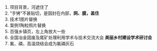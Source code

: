 1. 项目背景，河遮住了
2. “手铐”不甚贴切，是固封在内部，**网、膜，盖住**
3. 技术1图片替换
4. 案例1陶粒照片替换
5. 百强乡镇页，左上角放大一些
6. 全国冶金固废及尾矿处理利用学术与技术交流大会  **美丽乡村建设学术研讨会**
7. 氟、磷，高温烧结会成为氟磷灰石

